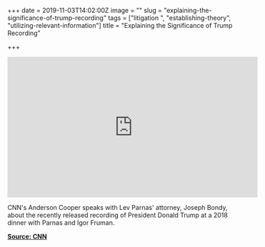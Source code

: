 +++
date = 2019-11-03T14:02:00Z
image = ""
slug = "explaining-the-significance-of-trump-recording"
tags = ["litigation ", "establishing-theory", "utilizing-relevant-information"]
title = "Explaining the Significance of Trump Recording"

+++
<iframe width="560" height="315" src="https://www.youtube.com/embed/Sxy-nPjG4jA" frameborder="0" allow="accelerometer; autoplay; encrypted-media; gyroscope; picture-in-picture" allowfullscreen></iframe>  

CNN's Anderson Cooper speaks with Lev Parnas' attorney, Joseph Bondy, about the recently released recording of President Donald Trump at a 2018 dinner with Parnas and Igor Fruman.

[**Source: CNN**](https://www.cnn.com/)